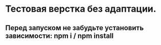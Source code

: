 # Тестовая верстка без адаптации.
## Перед запуском не забудьте установить зависимости: npm i / npm install
